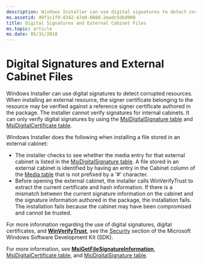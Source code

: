 ```yaml
---
description: Windows Installer can use digital signatures to detect corrupted resources.
ms.assetid: 49f1c1f9-d342-47e0-8888-2eadc5dbd000
title: Digital Signatures and External Cabinet Files
ms.topic: article
ms.date: 05/31/2018
---
```


# Digital Signatures and External Cabinet Files

Windows Installer can use digital signatures to detect corrupted resources. When installing an external resource, the signer certificate belonging to the resource may be verified against a reference signer certificate authored in the package. The installer cannot verify signatures for internal cabinets. It can only verify digital signatures by using the [MsiDigitalSignature table](msidigitalsignature-table.md) and [MsiDigitalCertificate table](msidigitalcertificate-table.md).

Windows Installer does the following when installing a file stored in an external cabinet:

-   The installer checks to see whether the media entry for that external cabinet is listed in the [MsiDigitalSignature table](msidigitalsignature-table.md). A file stored in an external cabinet is identified by having an entry in the Cabinet column of the [Media table](media-table.md) that is not prefixed by a '\#' character.
-   Before opening the external cabinet, the installer calls WinVerifyTrust to extract the current certificate and hash information. If there is a mismatch between the current signature information on the cabinet and the signature information authored in the package, the installation fails. The installation fails because the cabinet may have been compromised and cannot be trusted.

For more information regarding the use of digital signatures, digital certificates, and [**WinVerifyTrust**](/windows/desktop/api/wintrust/nf-wintrust-winverifytrust), see the [Security](https://msdn.microsoft.com/library/cc527452.aspx) section of the Microsoft Windows Software Development Kit (SDK).

For more information, see [**MsiGetFileSignatureInformation**](/windows/desktop/api/Msi/nf-msi-msigetfilesignatureinformationa), [MsiDigitalCertificate table](msidigitalcertificate-table.md), and [MsiDigitalSignature table](msidigitalsignature-table.md).

 

 
